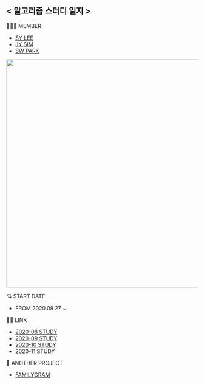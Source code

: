 ## < 알고리즘 스터디 일지 >

👩‍👩‍👧 MEMBER

- [SY LEE](https://github.com/youn16)
- [JY SIM](https://github.com/Jiyooung)
- [SW PARK](https://github.com/Seulwoo)

<img src="https://user-images.githubusercontent.com/54494532/91629967-8a59cb80-ea08-11ea-83dd-fcc93ce6b518.png" width="600"/>


💘 START DATE

- FROM 2020.08.27 ~

👍🏻 LINK

- [2020-08 STUDY](https://github.com/Seulwoo/SSU_LikeSeal-Study-Group04/tree/master/2020-08)
- [2020-09 STUDY](https://github.com/Seulwoo/SSU_LikeSeal-Study-Group04/tree/master/2020-09)
- [2020-10 STUDY](https://github.com/Seulwoo/SSU_LikeSeal-Study-Group04/tree/master/2020-10)
- 2020-11 STUDY

🌟 ANOTHER PROJECT

- [FAMILYGRAM](https://github.com/youn16/FamilyGram)

